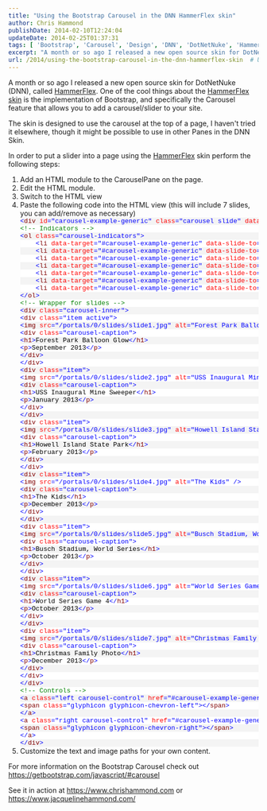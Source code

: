 ```yaml
---
title: "Using the Bootstrap Carousel in the DNN HammerFlex skin"
author: Chris Hammond
publishDate: 2014-02-10T12:24:04
updateDate: 2014-02-25T01:37:31
tags: [ 'Bootstrap', 'Carousel', 'Design', 'DNN', 'DotNetNuke', 'HammerFlex', 'jQuery', 'Skin', 'Slider' ]
excerpt: "A month or so ago I released a new open source skin for DotNetNuke (DNN), called HammerFlex. One of the cool things about the HammerFlex skin is the implementation of Bootstrap, and specifically the Carousel feature that allows you to add a carousel/slider to your site. The skin is designed to use the carousel at the top of a page, I haven't tried it elsewhere, though it might be possible to use in other Panes in the DNN Skin."
url: /2014/using-the-bootstrap-carousel-in-the-dnn-hammerflex-skin  # Use the generated URL with year
---
```

<p>A month or so ago I released a new open source skin for DotNetNuke (DNN), called <a href="https://www.christoc.com/Projects/HammerFlex" target="_blank">HammerFlex</a>. One of the cool things about the <a href="https://www.christoc.com/Projects/HammerFlex" target="_blank">HammerFlex skin</a> is the implementation of Bootstrap, and specifically the Carousel feature that allows you to add a carousel/slider to your site.</p> <p>The skin is designed to use the carousel at the top of a page, I haven't tried it elsewhere, though it might be possible to use in other Panes in the DNN Skin.</p> <p>In order to put a slider into a page using the <a href="https://www.christoc.com/Projects/HammerFlex" target="_blank">HammerFlex</a> skin perform the following steps:</p> <ol>     <li>Add an HTML module to the CarouselPane on the page.</li>     <li>Edit the HTML module.</li>     <li>Switch to the HTML view</li>     <li>Paste the following code into the HTML view (this will include 7 slides, you can add/remove as necessary)</li>     <div class="csharpcode">     <pre class="alt"><span class="kwrd">&lt;</span><span class="html">div</span> <span class="attr">id</span><span class="kwrd">="carousel-example-generic"</span> <span class="attr">class</span><span class="kwrd">="carousel slide"</span> <span class="attr">data-ride</span><span class="kwrd">="carousel"</span><span class="kwrd">&gt;</span></pre>     <pre><span class="rem">&lt;!-- Indicators --&gt;</span></pre>     <pre class="alt"><span class="kwrd">&lt;</span><span class="html">ol</span> <span class="attr">class</span><span class="kwrd">="carousel-indicators"</span><span class="kwrd">&gt;</span></pre>     <pre>    <span class="kwrd">&lt;</span><span class="html">li</span> <span class="attr">data-target</span><span class="kwrd">="#carousel-example-generic"</span> <span class="attr">data-slide-to</span><span class="kwrd">="0"</span> <span class="attr">class</span><span class="kwrd">="active"</span><span class="kwrd">&gt;&lt;/</span><span class="html">li</span><span class="kwrd">&gt;</span></pre>     <pre class="alt">    <span class="kwrd">&lt;</span><span class="html">li</span> <span class="attr">data-target</span><span class="kwrd">="#carousel-example-generic"</span> <span class="attr">data-slide-to</span><span class="kwrd">="1"</span><span class="kwrd">&gt;&lt;/</span><span class="html">li</span><span class="kwrd">&gt;</span></pre>     <pre>    <span class="kwrd">&lt;</span><span class="html">li</span> <span class="attr">data-target</span><span class="kwrd">="#carousel-example-generic"</span> <span class="attr">data-slide-to</span><span class="kwrd">="2"</span><span class="kwrd">&gt;&lt;/</span><span class="html">li</span><span class="kwrd">&gt;</span></pre>     <pre class="alt">    <span class="kwrd">&lt;</span><span class="html">li</span> <span class="attr">data-target</span><span class="kwrd">="#carousel-example-generic"</span> <span class="attr">data-slide-to</span><span class="kwrd">="3"</span><span class="kwrd">&gt;&lt;/</span><span class="html">li</span><span class="kwrd">&gt;</span></pre>     <pre>    <span class="kwrd">&lt;</span><span class="html">li</span> <span class="attr">data-target</span><span class="kwrd">="#carousel-example-generic"</span> <span class="attr">data-slide-to</span><span class="kwrd">="4"</span><span class="kwrd">&gt;&lt;/</span><span class="html">li</span><span class="kwrd">&gt;</span></pre>     <pre class="alt">    <span class="kwrd">&lt;</span><span class="html">li</span> <span class="attr">data-target</span><span class="kwrd">="#carousel-example-generic"</span> <span class="attr">data-slide-to</span><span class="kwrd">="5"</span><span class="kwrd">&gt;&lt;/</span><span class="html">li</span><span class="kwrd">&gt;</span></pre>     <pre>    <span class="kwrd">&lt;</span><span class="html">li</span> <span class="attr">data-target</span><span class="kwrd">="#carousel-example-generic"</span> <span class="attr">data-slide-to</span><span class="kwrd">="6"</span><span class="kwrd">&gt;&lt;/</span><span class="html">li</span><span class="kwrd">&gt;</span></pre>     <pre class="alt"><span class="kwrd">&lt;/</span><span class="html">ol</span><span class="kwrd">&gt;</span></pre>     <pre><span class="rem">&lt;!-- Wrapper for slides --&gt;</span></pre>     <pre class="alt"><span class="kwrd">&lt;</span><span class="html">div</span> <span class="attr">class</span><span class="kwrd">="carousel-inner"</span><span class="kwrd">&gt;</span></pre>     <pre><span class="kwrd">&lt;</span><span class="html">div</span> <span class="attr">class</span><span class="kwrd">="item active"</span><span class="kwrd">&gt;</span></pre>     <pre class="alt"><span class="kwrd">&lt;</span><span class="html">img</span> <span class="attr">src</span><span class="kwrd">="/portals/0/slides/slide1.jpg"</span> <span class="attr">alt</span><span class="kwrd">="Forest Park Balloon Glow"</span> <span class="kwrd">/&gt;</span></pre>     <pre><span class="kwrd">&lt;</span><span class="html">div</span> <span class="attr">class</span><span class="kwrd">="carousel-caption"</span><span class="kwrd">&gt;</span></pre>     <pre class="alt"><span class="kwrd">&lt;</span><span class="html">h1</span><span class="kwrd">&gt;</span>Forest Park Balloon Glow<span class="kwrd">&lt;/</span><span class="html">h1</span><span class="kwrd">&gt;</span></pre>     <pre><span class="kwrd">&lt;</span><span class="html">p</span><span class="kwrd">&gt;</span>September 2013<span class="kwrd">&lt;/</span><span class="html">p</span><span class="kwrd">&gt;</span></pre>     <pre class="alt"><span class="kwrd">&lt;/</span><span class="html">div</span><span class="kwrd">&gt;</span></pre>     <pre><span class="kwrd">&lt;/</span><span class="html">div</span><span class="kwrd">&gt;</span></pre>     <pre class="alt"><span class="kwrd">&lt;</span><span class="html">div</span> <span class="attr">class</span><span class="kwrd">="item"</span><span class="kwrd">&gt;</span></pre>     <pre><span class="kwrd">&lt;</span><span class="html">img</span> <span class="attr">src</span><span class="kwrd">="/portals/0/slides/slide2.jpg"</span> <span class="attr">alt</span><span class="kwrd">="USS Inaugural Mine Sweeper"</span> <span class="kwrd">/&gt;</span></pre>     <pre class="alt"><span class="kwrd">&lt;</span><span class="html">div</span> <span class="attr">class</span><span class="kwrd">="carousel-caption"</span><span class="kwrd">&gt;</span></pre>     <pre><span class="kwrd">&lt;</span><span class="html">h1</span><span class="kwrd">&gt;</span>USS Inaugural Mine Sweeper<span class="kwrd">&lt;/</span><span class="html">h1</span><span class="kwrd">&gt;</span></pre>     <pre class="alt"><span class="kwrd">&lt;</span><span class="html">p</span><span class="kwrd">&gt;</span>January 2013<span class="kwrd">&lt;/</span><span class="html">p</span><span class="kwrd">&gt;</span></pre>     <pre><span class="kwrd">&lt;/</span><span class="html">div</span><span class="kwrd">&gt;</span></pre>     <pre class="alt"><span class="kwrd">&lt;/</span><span class="html">div</span><span class="kwrd">&gt;</span></pre>     <pre><span class="kwrd">&lt;</span><span class="html">div</span> <span class="attr">class</span><span class="kwrd">="item"</span><span class="kwrd">&gt;</span></pre>     <pre class="alt"><span class="kwrd">&lt;</span><span class="html">img</span> <span class="attr">src</span><span class="kwrd">="/portals/0/slides/slide3.jpg"</span> <span class="attr">alt</span><span class="kwrd">="Howell Island State Park"</span> <span class="kwrd">/&gt;</span></pre>     <pre><span class="kwrd">&lt;</span><span class="html">div</span> <span class="attr">class</span><span class="kwrd">="carousel-caption"</span><span class="kwrd">&gt;</span></pre>     <pre class="alt"><span class="kwrd">&lt;</span><span class="html">h1</span><span class="kwrd">&gt;</span>Howell Island State Park<span class="kwrd">&lt;/</span><span class="html">h1</span><span class="kwrd">&gt;</span></pre>     <pre><span class="kwrd">&lt;</span><span class="html">p</span><span class="kwrd">&gt;</span>February 2013<span class="kwrd">&lt;/</span><span class="html">p</span><span class="kwrd">&gt;</span></pre>     <pre class="alt"><span class="kwrd">&lt;/</span><span class="html">div</span><span class="kwrd">&gt;</span></pre>     <pre><span class="kwrd">&lt;/</span><span class="html">div</span><span class="kwrd">&gt;</span></pre>     <pre class="alt"><span class="kwrd">&lt;</span><span class="html">div</span> <span class="attr">class</span><span class="kwrd">="item"</span><span class="kwrd">&gt;</span></pre>     <pre><span class="kwrd">&lt;</span><span class="html">img</span> <span class="attr">src</span><span class="kwrd">="/portals/0/slides/slide4.jpg"</span> <span class="attr">alt</span><span class="kwrd">="The Kids"</span> <span class="kwrd">/&gt;</span></pre>     <pre class="alt"><span class="kwrd">&lt;</span><span class="html">div</span> <span class="attr">class</span><span class="kwrd">="carousel-caption"</span><span class="kwrd">&gt;</span></pre>     <pre><span class="kwrd">&lt;</span><span class="html">h1</span><span class="kwrd">&gt;</span>The Kids<span class="kwrd">&lt;/</span><span class="html">h1</span><span class="kwrd">&gt;</span></pre>     <pre class="alt"><span class="kwrd">&lt;</span><span class="html">p</span><span class="kwrd">&gt;</span>December 2013<span class="kwrd">&lt;/</span><span class="html">p</span><span class="kwrd">&gt;</span></pre>     <pre><span class="kwrd">&lt;/</span><span class="html">div</span><span class="kwrd">&gt;</span></pre>     <pre class="alt"><span class="kwrd">&lt;/</span><span class="html">div</span><span class="kwrd">&gt;</span></pre>     <pre><span class="kwrd">&lt;</span><span class="html">div</span> <span class="attr">class</span><span class="kwrd">="item"</span><span class="kwrd">&gt;</span></pre>     <pre class="alt"><span class="kwrd">&lt;</span><span class="html">img</span> <span class="attr">src</span><span class="kwrd">="/portals/0/slides/slide5.jpg"</span> <span class="attr">alt</span><span class="kwrd">="Busch Stadium, World Series"</span> <span class="kwrd">/&gt;</span></pre>     <pre><span class="kwrd">&lt;</span><span class="html">div</span> <span class="attr">class</span><span class="kwrd">="carousel-caption"</span><span class="kwrd">&gt;</span></pre>     <pre class="alt"><span class="kwrd">&lt;</span><span class="html">h1</span><span class="kwrd">&gt;</span>Busch Stadium, World Series<span class="kwrd">&lt;/</span><span class="html">h1</span><span class="kwrd">&gt;</span></pre>     <pre><span class="kwrd">&lt;</span><span class="html">p</span><span class="kwrd">&gt;</span>October 2013<span class="kwrd">&lt;/</span><span class="html">p</span><span class="kwrd">&gt;</span></pre>     <pre class="alt"><span class="kwrd">&lt;/</span><span class="html">div</span><span class="kwrd">&gt;</span></pre>     <pre><span class="kwrd">&lt;/</span><span class="html">div</span><span class="kwrd">&gt;</span></pre>     <pre class="alt"><span class="kwrd">&lt;</span><span class="html">div</span> <span class="attr">class</span><span class="kwrd">="item"</span><span class="kwrd">&gt;</span></pre>     <pre><span class="kwrd">&lt;</span><span class="html">img</span> <span class="attr">src</span><span class="kwrd">="/portals/0/slides/slide6.jpg"</span> <span class="attr">alt</span><span class="kwrd">="World Series Game 4"</span> <span class="kwrd">/&gt;</span></pre>     <pre class="alt"><span class="kwrd">&lt;</span><span class="html">div</span> <span class="attr">class</span><span class="kwrd">="carousel-caption"</span><span class="kwrd">&gt;</span></pre>     <pre><span class="kwrd">&lt;</span><span class="html">h1</span><span class="kwrd">&gt;</span>World Series Game 4<span class="kwrd">&lt;/</span><span class="html">h1</span><span class="kwrd">&gt;</span></pre>     <pre class="alt"><span class="kwrd">&lt;</span><span class="html">p</span><span class="kwrd">&gt;</span>October 2013<span class="kwrd">&lt;/</span><span class="html">p</span><span class="kwrd">&gt;</span></pre>     <pre><span class="kwrd">&lt;/</span><span class="html">div</span><span class="kwrd">&gt;</span></pre>     <pre class="alt"><span class="kwrd">&lt;/</span><span class="html">div</span><span class="kwrd">&gt;</span></pre>     <pre><span class="kwrd">&lt;</span><span class="html">div</span> <span class="attr">class</span><span class="kwrd">="item"</span><span class="kwrd">&gt;</span></pre>     <pre class="alt"><span class="kwrd">&lt;</span><span class="html">img</span> <span class="attr">src</span><span class="kwrd">="/portals/0/slides/slide7.jpg"</span> <span class="attr">alt</span><span class="kwrd">="Christmas Family Photo"</span> <span class="kwrd">/&gt;</span></pre>     <pre><span class="kwrd">&lt;</span><span class="html">div</span> <span class="attr">class</span><span class="kwrd">="carousel-caption"</span><span class="kwrd">&gt;</span></pre>     <pre class="alt"><span class="kwrd">&lt;</span><span class="html">h1</span><span class="kwrd">&gt;</span>Christmas Family Photo<span class="kwrd">&lt;/</span><span class="html">h1</span><span class="kwrd">&gt;</span></pre>     <pre><span class="kwrd">&lt;</span><span class="html">p</span><span class="kwrd">&gt;</span>December 2013<span class="kwrd">&lt;/</span><span class="html">p</span><span class="kwrd">&gt;</span></pre>     <pre class="alt"><span class="kwrd">&lt;/</span><span class="html">div</span><span class="kwrd">&gt;</span></pre>     <pre><span class="kwrd">&lt;/</span><span class="html">div</span><span class="kwrd">&gt;</span></pre>     <pre class="alt"><span class="kwrd">&lt;/</span><span class="html">div</span><span class="kwrd">&gt;</span></pre>     <pre><span class="rem">&lt;!-- Controls --&gt;</span></pre>     <pre class="alt"><span class="kwrd">&lt;</span><span class="html">a</span> <span class="attr">class</span><span class="kwrd">="left carousel-control"</span> <span class="attr">href</span><span class="kwrd">="#carousel-example-generic"</span> <span class="attr">data-slide</span><span class="kwrd">="prev"</span><span class="kwrd">&gt;</span></pre>     <pre><span class="kwrd">&lt;</span><span class="html">span</span> <span class="attr">class</span><span class="kwrd">="glyphicon glyphicon-chevron-left"</span><span class="kwrd">&gt;&lt;/</span><span class="html">span</span><span class="kwrd">&gt;</span></pre>     <pre class="alt"><span class="kwrd">&lt;/</span><span class="html">a</span><span class="kwrd">&gt;</span></pre>     <pre><span class="kwrd">&lt;</span><span class="html">a</span> <span class="attr">class</span><span class="kwrd">="right carousel-control"</span> <span class="attr">href</span><span class="kwrd">="#carousel-example-generic"</span> <span class="attr">data-slide</span><span class="kwrd">="next"</span><span class="kwrd">&gt;</span></pre>     <pre class="alt"><span class="kwrd">&lt;</span><span class="html">span</span> <span class="attr">class</span><span class="kwrd">="glyphicon glyphicon-chevron-right"</span><span class="kwrd">&gt;&lt;/</span><span class="html">span</span><span class="kwrd">&gt;</span></pre>     <pre><span class="kwrd">&lt;/</span><span class="html">a</span><span class="kwrd">&gt;</span></pre>     <pre class="alt"><span class="kwrd">&lt;/</span><span class="html">div</span><span class="kwrd">&gt;</span></pre>     </div>     <style type="text/css">         .csharpcode, .csharpcode pre         {         font-size: small;         color: black;         font-family: consolas, "Courier New", courier, monospace;         background-color: #ffffff;         /*white-space: pre;*/         }         .csharpcode pre { margin: 0em; }         .csharpcode .rem { color: #008000; }         .csharpcode .kwrd { color: #0000ff; }         .csharpcode .str { color: #006080; }         .csharpcode .op { color: #0000c0; }         .csharpcode .preproc { color: #cc6633; }         .csharpcode .asp { background-color: #ffff00; }         .csharpcode .html { color: #800000; }         .csharpcode .attr { color: #ff0000; }         .csharpcode .alt         {         background-color: #f4f4f4;         width: 100%;         margin: 0em;         }         .csharpcode .lnum { color: #606060; }     </style>     <li>Customize the text and image paths for your own content.</li> </ol> <p>For more information on the Bootstrap Carousel check out <a title="https://getbootstrap.com/javascript/#carousel" href="https://getbootstrap.com/javascript/#carousel">https://getbootstrap.com/javascript/#carousel</a>&nbsp;</p> <p>See it in action at <a href="https://www.chrishammond.com">https://www.chrishammond.com</a> or <a href="https://www.jacquelinehammond.com/">https://www.jacquelinehammond.com/</a></p>
